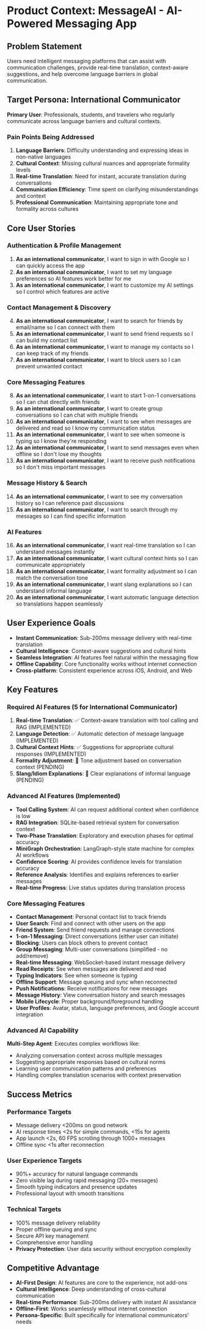 # Product Context: MessageAI - AI-Powered Messaging App

## Problem Statement

Users need intelligent messaging platforms that can assist with communication challenges, provide real-time translation, context-aware suggestions, and help overcome language barriers in global communication.

## Target Persona: International Communicator

**Primary User**: Professionals, students, and travelers who regularly communicate across language barriers and cultural contexts.

### Pain Points Being Addressed

1. **Language Barriers**: Difficulty understanding and expressing ideas in non-native languages
2. **Cultural Context**: Missing cultural nuances and appropriate formality levels
3. **Real-time Translation**: Need for instant, accurate translation during conversations
4. **Communication Efficiency**: Time spent on clarifying misunderstandings and context
5. **Professional Communication**: Maintaining appropriate tone and formality across cultures

## Core User Stories

### Authentication & Profile Management

1. **As an international communicator**, I want to sign in with Google so I can quickly access the app
2. **As an international communicator**, I want to set my language preferences so AI features work better for me
3. **As an international communicator**, I want to customize my AI settings so I control which features are active

### Contact Management & Discovery

4. **As an international communicator**, I want to search for friends by email/name so I can connect with them
5. **As an international communicator**, I want to send friend requests so I can build my contact list
6. **As an international communicator**, I want to manage my contacts so I can keep track of my friends
7. **As an international communicator**, I want to block users so I can prevent unwanted contact

### Core Messaging Features

8. **As an international communicator**, I want to start 1-on-1 conversations so I can chat directly with friends
9. **As an international communicator**, I want to create group conversations so I can chat with multiple friends
10. **As an international communicator**, I want to see when messages are delivered and read so I know my communication status
11. **As an international communicator**, I want to see when someone is typing so I know they're responding
12. **As an international communicator**, I want to send messages even when offline so I don't lose my thoughts
13. **As an international communicator**, I want to receive push notifications so I don't miss important messages

### Message History & Search

14. **As an international communicator**, I want to see my conversation history so I can reference past discussions
15. **As an international communicator**, I want to search through my messages so I can find specific information

### AI Features

16. **As an international communicator**, I want real-time translation so I can understand messages instantly
17. **As an international communicator**, I want cultural context hints so I can communicate appropriately
18. **As an international communicator**, I want formality adjustment so I can match the conversation tone
19. **As an international communicator**, I want slang explanations so I can understand informal language
20. **As an international communicator**, I want automatic language detection so translations happen seamlessly

## User Experience Goals

- **Instant Communication**: Sub-200ms message delivery with real-time translation
- **Cultural Intelligence**: Context-aware suggestions and cultural hints
- **Seamless Integration**: AI features feel natural within the messaging flow
- **Offline Capability**: Core functionality works without internet connection
- **Cross-platform**: Consistent experience across iOS, Android, and Web

## Key Features

### Required AI Features (5 for International Communicator)

1. **Real-time Translation**: ✅ Context-aware translation with tool calling and RAG (IMPLEMENTED)
2. **Language Detection**: ✅ Automatic detection of message language (IMPLEMENTED)
3. **Cultural Context Hints**: ✅ Suggestions for appropriate cultural responses (IMPLEMENTED)
4. **Formality Adjustment**: 🚧 Tone adjustment based on conversation context (PENDING)
5. **Slang/Idiom Explanations**: 🚧 Clear explanations of informal language (PENDING)

### Advanced AI Features (Implemented)

- **Tool Calling System**: AI can request additional context when confidence is low
- **RAG Integration**: SQLite-based retrieval system for conversation context
- **Two-Phase Translation**: Exploratory and execution phases for optimal accuracy
- **MiniGraph Orchestration**: LangGraph-style state machine for complex AI workflows
- **Confidence Scoring**: AI provides confidence levels for translation accuracy
- **Reference Analysis**: Identifies and explains references to earlier messages
- **Real-time Progress**: Live status updates during translation process

### Core Messaging Features

- **Contact Management**: Personal contact list to track friends
- **User Search**: Find and connect with other users on the app
- **Friend System**: Send friend requests and manage connections
- **1-on-1 Messaging**: Direct conversations (either user can initiate)
- **Blocking**: Users can block others to prevent contact
- **Group Messaging**: Multi-user conversations (simplified - no add/remove)
- **Real-time Messaging**: WebSocket-based instant message delivery
- **Read Receipts**: See when messages are delivered and read
- **Typing Indicators**: See when someone is typing
- **Offline Support**: Message queuing and sync when reconnected
- **Push Notifications**: Receive notifications for new messages
- **Message History**: View conversation history and search messages
- **Mobile Lifecycle**: Proper background/foreground handling
- **User Profiles**: Avatar, status, language preferences, and Google account integration

### Advanced AI Capability

**Multi-Step Agent**: Executes complex workflows like:

- Analyzing conversation context across multiple messages
- Suggesting appropriate responses based on cultural norms
- Learning user communication patterns and preferences
- Handling complex translation scenarios with context preservation

## Success Metrics

### Performance Targets

- Message delivery <200ms on good network
- AI response times <2s for simple commands, <15s for agents
- App launch <2s, 60 FPS scrolling through 1000+ messages
- Offline sync <1s after reconnection

### User Experience Targets

- 90%+ accuracy for natural language commands
- Zero visible lag during rapid messaging (20+ messages)
- Smooth typing indicators and presence updates
- Professional layout with smooth transitions

### Technical Targets

- 100% message delivery reliability
- Proper offline queuing and sync
- Secure API key management
- Comprehensive error handling
- **Privacy Protection**: User data security without encryption complexity

## Competitive Advantage

- **AI-First Design**: AI features are core to the experience, not add-ons
- **Cultural Intelligence**: Deep understanding of cross-cultural communication
- **Real-time Performance**: Sub-200ms delivery with instant AI assistance
- **Offline-First**: Works seamlessly without internet connection
- **Persona-Specific**: Built specifically for international communicators' needs
